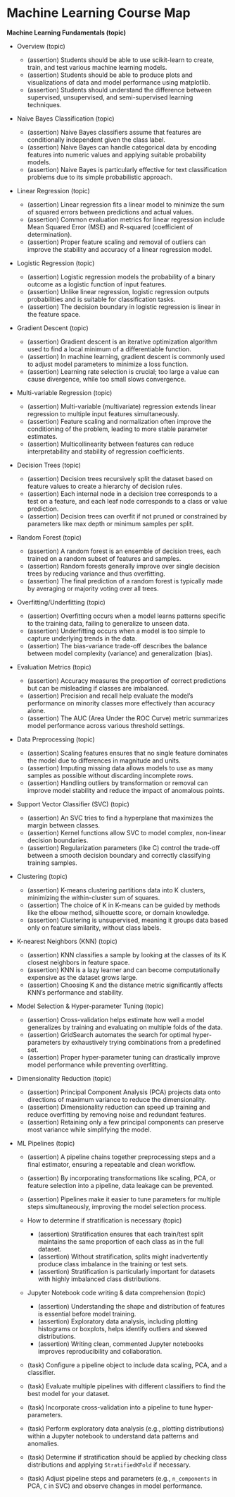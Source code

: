 # Machine Learning Course Map

**Machine Learning Fundamentals (topic)**  
- Overview (topic)  
  - (assertion) Students should be able to use scikit-learn to create, train, and test various machine learning models.  
  - (assertion) Students should be able to produce plots and visualizations of data and model performance using matplotlib.  
  - (assertion) Students should understand the difference between supervised, unsupervised, and semi-supervised learning techniques.

- Naive Bayes Classification (topic)  
  - (assertion) Naive Bayes classifiers assume that features are conditionally independent given the class label.  
  - (assertion) Naive Bayes can handle categorical data by encoding features into numeric values and applying suitable probability models.  
  - (assertion) Naive Bayes is particularly effective for text classification problems due to its simple probabilistic approach.

- Linear Regression (topic)  
  - (assertion) Linear regression fits a linear model to minimize the sum of squared errors between predictions and actual values.  
  - (assertion) Common evaluation metrics for linear regression include Mean Squared Error (MSE) and R-squared (coefficient of determination).  
  - (assertion) Proper feature scaling and removal of outliers can improve the stability and accuracy of a linear regression model.

- Logistic Regression (topic)  
  - (assertion) Logistic regression models the probability of a binary outcome as a logistic function of input features.  
  - (assertion) Unlike linear regression, logistic regression outputs probabilities and is suitable for classification tasks.  
  - (assertion) The decision boundary in logistic regression is linear in the feature space.

- Gradient Descent (topic)  
  - (assertion) Gradient descent is an iterative optimization algorithm used to find a local minimum of a differentiable function.  
  - (assertion) In machine learning, gradient descent is commonly used to adjust model parameters to minimize a loss function.  
  - (assertion) Learning rate selection is crucial; too large a value can cause divergence, while too small slows convergence.

- Multi-variable Regression (topic)  
  - (assertion) Multi-variable (multivariate) regression extends linear regression to multiple input features simultaneously.  
  - (assertion) Feature scaling and normalization often improve the conditioning of the problem, leading to more stable parameter estimates.  
  - (assertion) Multicollinearity between features can reduce interpretability and stability of regression coefficients.

- Decision Trees (topic)  
  - (assertion) Decision trees recursively split the dataset based on feature values to create a hierarchy of decision rules.  
  - (assertion) Each internal node in a decision tree corresponds to a test on a feature, and each leaf node corresponds to a class or value prediction.  
  - (assertion) Decision trees can overfit if not pruned or constrained by parameters like max depth or minimum samples per split.

- Random Forest (topic)  
  - (assertion) A random forest is an ensemble of decision trees, each trained on a random subset of features and samples.  
  - (assertion) Random forests generally improve over single decision trees by reducing variance and thus overfitting.  
  - (assertion) The final prediction of a random forest is typically made by averaging or majority voting over all trees.

- Overfitting/Underfitting (topic)  
  - (assertion) Overfitting occurs when a model learns patterns specific to the training data, failing to generalize to unseen data.  
  - (assertion) Underfitting occurs when a model is too simple to capture underlying trends in the data.  
  - (assertion) The bias-variance trade-off describes the balance between model complexity (variance) and generalization (bias).

- Evaluation Metrics (topic)  
  - (assertion) Accuracy measures the proportion of correct predictions but can be misleading if classes are imbalanced.  
  - (assertion) Precision and recall help evaluate the model’s performance on minority classes more effectively than accuracy alone.  
  - (assertion) The AUC (Area Under the ROC Curve) metric summarizes model performance across various threshold settings.

- Data Preprocessing (topic)  
  - (assertion) Scaling features ensures that no single feature dominates the model due to differences in magnitude and units.  
  - (assertion) Imputing missing data allows models to use as many samples as possible without discarding incomplete rows.  
  - (assertion) Handling outliers by transformation or removal can improve model stability and reduce the impact of anomalous points.

- Support Vector Classifier (SVC) (topic)  
  - (assertion) An SVC tries to find a hyperplane that maximizes the margin between classes.  
  - (assertion) Kernel functions allow SVC to model complex, non-linear decision boundaries.  
  - (assertion) Regularization parameters (like C) control the trade-off between a smooth decision boundary and correctly classifying training samples.

- Clustering (topic)  
  - (assertion) K-means clustering partitions data into K clusters, minimizing the within-cluster sum of squares.  
  - (assertion) The choice of K in K-means can be guided by methods like the elbow method, silhouette score, or domain knowledge.  
  - (assertion) Clustering is unsupervised, meaning it groups data based only on feature similarity, without class labels.

- K-nearest Neighbors (KNN) (topic)  
  - (assertion) KNN classifies a sample by looking at the classes of its K closest neighbors in feature space.  
  - (assertion) KNN is a lazy learner and can become computationally expensive as the dataset grows large.  
  - (assertion) Choosing K and the distance metric significantly affects KNN’s performance and stability.

- Model Selection & Hyper-parameter Tuning (topic)  
  - (assertion) Cross-validation helps estimate how well a model generalizes by training and evaluating on multiple folds of the data.  
  - (assertion) GridSearch automates the search for optimal hyper-parameters by exhaustively trying combinations from a predefined set.  
  - (assertion) Proper hyper-parameter tuning can drastically improve model performance while preventing overfitting.

- Dimensionality Reduction (topic)  
  - (assertion) Principal Component Analysis (PCA) projects data onto directions of maximum variance to reduce the dimensionality.  
  - (assertion) Dimensionality reduction can speed up training and reduce overfitting by removing noise and redundant features.  
  - (assertion) Retaining only a few principal components can preserve most variance while simplifying the model.

- ML Pipelines (topic)  
  - (assertion) A pipeline chains together preprocessing steps and a final estimator, ensuring a repeatable and clean workflow.  
  - (assertion) By incorporating transformations like scaling, PCA, or feature selection into a pipeline, data leakage can be prevented.  
  - (assertion) Pipelines make it easier to tune parameters for multiple steps simultaneously, improving the model selection process.

  - How to determine if stratification is necessary (topic)  
    - (assertion) Stratification ensures that each train/test split maintains the same proportion of each class as in the full dataset.  
    - (assertion) Without stratification, splits might inadvertently produce class imbalance in the training or test sets.  
    - (assertion) Stratification is particularly important for datasets with highly imbalanced class distributions.

  - Jupyter Notebook code writing & data comprehension (topic)  
    - (assertion) Understanding the shape and distribution of features is essential before model training.  
    - (assertion) Exploratory data analysis, including plotting histograms or boxplots, helps identify outliers and skewed distributions.  
    - (assertion) Writing clean, commented Jupyter notebooks improves reproducibility and collaboration.

  - (task) Configure a pipeline object to include data scaling, PCA, and a classifier.  
  - (task) Evaluate multiple pipelines with different classifiers to find the best model for your dataset.  
  - (task) Incorporate cross-validation into a pipeline to tune hyper-parameters.  
  - (task) Perform exploratory data analysis (e.g., plotting distributions) within a Jupyter notebook to understand data patterns and anomalies.  
  - (task) Determine if stratification should be applied by checking class distributions and applying `StratifiedKFold` if necessary.
  - (task) Adjust pipeline steps and parameters (e.g., `n_components` in PCA, `C` in SVC) and observe changes in model performance.
